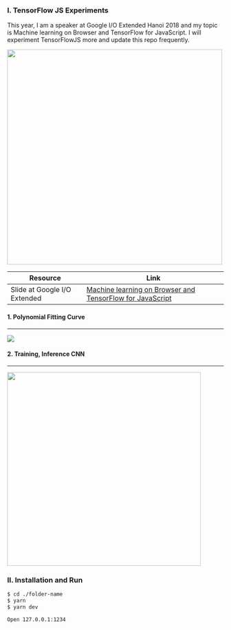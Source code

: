 ### I. TensorFlow JS Experiments

This year, I am a speaker at Google I/O Extended Hanoi 2018 and my topic is Machine learning on Browser and TensorFlow for JavaScript. I will experiment TensorFlowJS more and update this repo frequently.

<img src="https://lh3.googleusercontent.com/uV5ljqJVhX-JkwAfvkq2lVcg-Cu-IfLk5MT1mJi0w8GOpVX8Y68ib3Ex_uAE5fq0VhsZbCvggzDqz5mlKnJspTGaTdHMIpsvVQntIbc57o7Px2rIuuD7r-RxmpOG90jfTiqgkUI5Gum-4IxQxpxi9e17UVocX_Qq653a5cO8gccp0qimd0mfNPKOmOdw0eKGk9yaA9696W-ZiYXTS9pFsjlhRFrm8azbYAA-zwthmWoXI_DEmRInt3iUza0fXRCcKyKZ9n9mJ3REGdLTtilNtH1wds15cHIk0810_pErQtdno8T36Rsvze6MEEXTxJK_W6JRbnNF-vlJF0WJjeuxOJinSVTVeBpTEXKLbbRK2i-U4X_xGC-8XDz5BOGeiA6Zycvq-GdKADhFrr2eNvB3pbW32irDHwI1pVXV6-xeMgqKPpdeaKeUAOw8VZ0vRSh5Ge0rP-qn1ewDml9CW5-Y6NVLMrA16WGEcBxlbwnpEP8_NYpkjykq5Q33HlvmdaHVXKJFT89dXxvepWkalcgaIotLqCvuAf7CW1lEcGiIzFuYL7u6xoX4Rkaqxin-EXM6yj1nNGp_gn35jVeK-ecFyz44u2WhWB3RXXTLXEBcVm1U5xYt8mx9uWBY9Rr0_uAwLServivXKan8YiaJ_Vk0U_mxr5-9vw_p=w1388-h926-no" width=500>

| Resource | Link |
| ------ | ------ |
| Slide at Google I/O Extended | [Machine learning on Browser and TensorFlow for JavaScript](https://docs.google.com/presentation/d/1ZVO6Ripu0JL6d-aFTsUuDdlfJVKbBZC3xVupGrl_P3k/edit?usp=sharing) |

#### 1. Polynomial Fitting Curve 
----
![](https://lh6.googleusercontent.com/xQMPlPjv845-gDphAAcyNLJufG_774prU974Zn00WP8Hsfandysppi3OiizibH_fdiYhODkhrmTKOc_HtoC74HHb6s6L0Bj4n1jv_P-xJWJTcSDgsO5ncISfO_SKLGq-8W3o2lVgf30 )

#### 2. Training, Inference CNN
-----

<img src="https://lh3.googleusercontent.com/9QHeeMU2xKoO7LSzuQ3jqDsTgYMgFEHImUe1o2Xkk_CwKPSg4dv878S1xcPAIAg_XgaFrnwQ-njiryOIAUm0KNY2G4BNNW_sEqe4rootS4UqWBtKLMN2VScXLlR0W6c7KdLKiDaNtnQ" width=450>

### II. Installation and Run

```sh
$ cd ./folder-name
$ yarn
$ yarn dev
```

```sh
Open 127.0.0.1:1234
```

